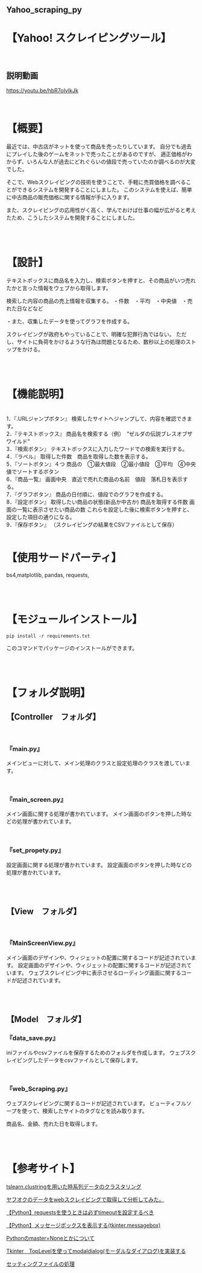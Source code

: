## Yahoo_scraping_py

# 【Yahoo! スクレイピングツール】

<br>

## 説明動画
https://youtu.be/hbR7oIvIkJk

<br>

# 【概要】
最近では、中古店がネットを使って商品を売ったりしています。
自分でも過去にプレイした後のゲームをネットで売ったことがあるのですが、
適正価格がわからず、いろんな人が過去にどれぐらいの値段で売っていたのか調べるのが大変でした。

そこで、Webスクレイピングの技術を使うことで、手軽に売買価格を調べることができるシステムを開発することにしました。
このシステムを使えば、簡単に中古商品の販売価格に関する情報が手に入ります。

また、スクレイピングの応用性がく高く、学んでおけば仕事の幅が広がると考えたため、こうしたシステムを開発することにしました。
  
  
  
<br>
<br>
  
# 【設計】

テキストボックスに商品名を入力し、検索ボタンを押すと、その商品がいつ売れたかと言った情報をウェブから取得します。

検索した内容の商品の売上情報を収集する。
・件数　・平均　・中央値　・売れた日などなど

・また、収集したデータを使ってグラフを作成する。

スクレイピングが政府もやっていることで、明確な犯罪行為ではない。
ただし、サイトに負荷をかけるような行為は問題となるため、数秒以上の処理のストップをかける。

<br>
<br>



# 【機能説明】

<br>
1．『.URLジャンプボタン』
検索したサイトへジャンプして、内容を確認できます。
<br>
2．『テキストボックス』
商品名を検索する（例）　”ゼルダの伝説ブレスオブザワイルド”
<br>
3．『検索ボタン』
テキストボックスに入力したワードでの検索を実行する。
<br>
4．『ラベル』
取得した件数　商品を取得した数を表示する。
<br>
5．『ソートボタン』４つ
商品の　①最大値段　②最小値段　③平均　④中央値でソートするボタン
<br>
6．『商品一覧』
画面中央　直近で売れた商品の名前　値段　落札日を表示する。
<br>
7．『グラフボタン』
商品の日付順に、値段でのグラフを作成する。
<br>
8．『設定ボタン』
取得したい商品の状態(新品か中古か)
商品を取得する件数
画面の一覧に表示させたい商品の数
これらを設定した後に検索ボタンを押すと、設定した項目の通りになる。
<br>
9．『保存ボタン』
（スクレイピングの結果をCSVファイルとして保存）


<br>
<br>

# 【使用サードパーティ】
bs4,matplotlib, pandas, requests, 

<br>
<br>

# 【モジュールインストール】
```
pip install -r requirements.txt
```
このコマンドでパッケージのインストールができます。

<br>
<br>

# 【フォルダ説明】

## 【Controller　フォルダ】
<br>

### **『main.py』**
メインビューに対して、メイン処理のクラスと設定処理のクラスを渡しています。

<br>

### **『main_screen.py』**
メイン画面に関する処理が書かれています。
メイン画面のボタンを押した時などの処理が書かれています。

<br>

### 『set_propety.py』
設定画面に関する処理が書かれています。
設定画面のボタンを押した時などの処理が書かれています。

<br>
<br>

## 【View　フォルダ】

<br>

### 『MainScreenView.py』

メイン画面のデザインや、ウィジェットの配置に関するコードが記述されています。
設定画面のデザインや、ウィジェットの配置に関するコードが記述されています。
ウェブスクレイピング中に表示させるローディング画面に関するコードが記述されています。

<br>
<br>

## 【Model　フォルダ】

### 『data_save.py』

iniファイルやcsvファイルを保存するためのフォルダを作成します。
ウェブスクレイピングしたデータをcsvファイルとして保存します。

<br>

### 『web_Scraping.py』

ウェブスクレイピングに関するコードが記述されています。
ビューティフルソープを使って、検索したサイトのタグなどを読み取ります。

商品名、金額、売れた日を取得します。


<br>
<br>


# 【参考サイト】

[tslearn.clustringを用いた時系列データのクラスタリング](https://yoshi-cow.github.io/statistics.github.io/dtw.html)

[ヤフオクのデータをwebスクレイピングで取得して分析してみた。](https://note.com/rkhs_cemcl/n/nb1ca2380cfe2)

[【Python】requestsを使うときは必ずtimeoutを設定するべき](https://blog.cosnomi.com/posts/1259/)

[【Python】メッセージボックスを表示する(tkinter.messagebox)](https://pg-chain.com/python-messagebox)

[Pythonのmaster=Noneとかについて](https://detail.chiebukuro.yahoo.co.jp/qa/question_detail/q12206588077)

[Tkinter　TopLevelを使ってmodaldialog(モーダルなダイアログ)を実装する](https://suzutaka-programming.com/tkinter-modaldialog/)

[セッティングファイルの処理](https://kaibutsusyain.com/how-to-create-and-operate-a-configuration-file-in-python/)

